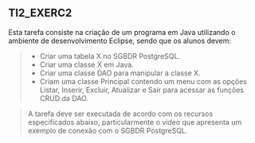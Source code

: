 ## TI2_EXERC2
Esta tarefa consiste na criação de um programa em Java utilizando o ambiente de desenvolvimento Eclipse, sendo que os alunos devem:

> - Criar uma tabela X no SGBDR PostgreSQL.
> - Criar uma classe X em Java.
> - Criar uma classe DAO para manipular a classe X.
> - Criam uma classe Principal contendo um menu com as opções Listar, Inserir, Excluir, Atualizar e Sair para acessar as funções CRUD da DAO.

> A tarefa deve ser executada de acordo com os recursos especificados abaixo, particularmente o video que apresenta um exemplo de conexão com o SGBDR PostgreSQL.

